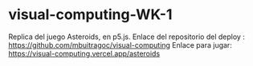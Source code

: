 # visual-computing-WK-1

Replica del juego Asteroids, en p5.js.
Enlace del repositorio del deploy : https://github.com/mbuitragoc/visual-computing
Enlace para jugar: https://visual-computing.vercel.app/asteroids
